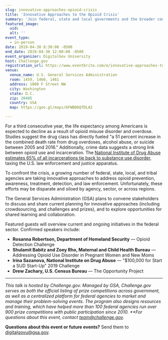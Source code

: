 ```yaml
---
slug: innovative-approaches-opioid-crisis
title: 'Innovative Approaches to the Opioid Crisis'
summary: 'Join federal, state and local governments and the broader community in an exploration of crowdsourcing approaches to address the opioid crisis&#46;  '
featured_image: 
  uid: 
  alt: ''
event_type: 
  - in-person
date: 2019-04-30 8:30:00 -0500
end_date: 2019-04-30 12:00:00 -0500
event_organizer: DigitalGov University
host: Challenge.gov
registration_url: https://www.eventbrite.com/e/innovative-approaches-to-the-opioid-crisis-registration-59961379099
venue: 
  venue_name: U.S. General Services Administration
  room: 1459, 1460, 1461
  address: 1800 F Street NW
  city: Washington
  state: D.C.
  zip: 20405
  country: USA
  map: https://goo.gl/maps/bFWBD6QfDLA2

---
```


For a third consecutive year, the life expectancy among Americans is expected to decline as a result of opioid misuse disorder and overdose. Studies suggest the drug class has directly fueled "a 51 percent increase in the combined death rate from drug overdoses, alcohol abuse, or suicide between 2005 and 2016." Additionally, crime data suggests a strong link between opioid use and incarceration. The [National Institute of Drug Abuse estimates 65% of all incarcerations tie back to substance use disorder](https://www.drugabuse.gov/publications/treating-opioid-addiction-in-criminal-justice-settings/treating-opioid-addiction-in-criminal-justice-settings), taxing the U.S. law enforcement and justice apparatus.

To confront the crisis, a growing number of federal, state, local, and tribal agencies are taking innovative approaches to address opioid prevention, awareness, treatment, detection, and law enforcement. Unfortunately, these efforts may be disparate and siloed by agency, sector, or across regions.

The General Services Administration (GSA) plans to convene stakeholders to discuss and share current planning for innovative approaches (including crowdsourcing, and challenges and prizes), and to explore opportunities for shared learning and collaboration.

Featured guests will overview current and ongoing initiatives in the federal sector. Confirmed speakers include: 

- **Rosanna Robertson, Department of Homeland Security** — Opioid Detection Challenge 
- **Shulamit Babitz and Zoey Rho, Maternal and Child Health Bureau** — Addressing Opioid Use Disorder in Pregnant Women and New Moms 
- **Irina Sazanova, National Institute on Drug Abuse** — "$100,000 for Start a SUD Start-Up" 2019 Challenge 
- **Drew Zachary, U.S. Census Bureau** — The Opportunity Project 

---

_This talk is hosted by Challenge.gov. Managed by GSA, Challenge.gov serves as both the official listing of prize competitions across government, as well as a centralized platform for federal agencies to market and manage their problem-solving events. The program also designs resources and training, which have helped more than 100 federal agencies run over 900 prize competitions with public participation since 2010. **For questions about this event, contact [team@challenge.gov](mailto:team@challenge.gov)._

**Questions about this event or future events?** Send them to [digitalgovu@gsa.gov](mailto:digitalgovu@gsa.gov). 
